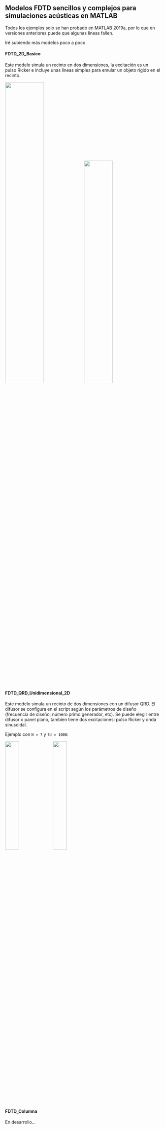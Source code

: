 ## Modelos FDTD sencillos y complejos para simulaciones acústicas en MATLAB

Todos los ejemplos solo se han probado en MATLAB 2019a, por lo que en versiones anteriores puede que algunas líneas fallen.

Iré subiendo más modelos poco a poco.

#### FDTD_2D_Basico

Este modelo simula un recinto en dos dimensiones, la excitación es un pulso Ricker e incluye unas líneas simples para emular un objeto rígido en el recinto.

<img src="http://jmrplens.com/GitHub_FDTD/basico.gif" width="50%"></img> <img src="http://jmrplens.com/GitHub_FDTD/basicorecepcion.jpg" width="43%"></img>

#### FDTD_QRD_Unidimensional_2D

Este modelo simula un recinto de dos dimensiones con un difusor QRD. El difusor se configura en el script según los parámetros de diseño (frecuencia de diseño, número primo generador, etc).
Se puede elegir entre difusor o panel plano, tambien tiene dos excitaciones: pulso Ricker y onda sinusoidal.

Ejemplo con `N = 7` y `fd = 1000`:

<img src="http://jmrplens.com/GitHub_FDTD/QRDpulse.gif" width="30%"></img> <img src="http://jmrplens.com/GitHub_FDTD/QRDcw.gif" width="30%"></img>

#### FDTD_Columna

En desarrollo...
